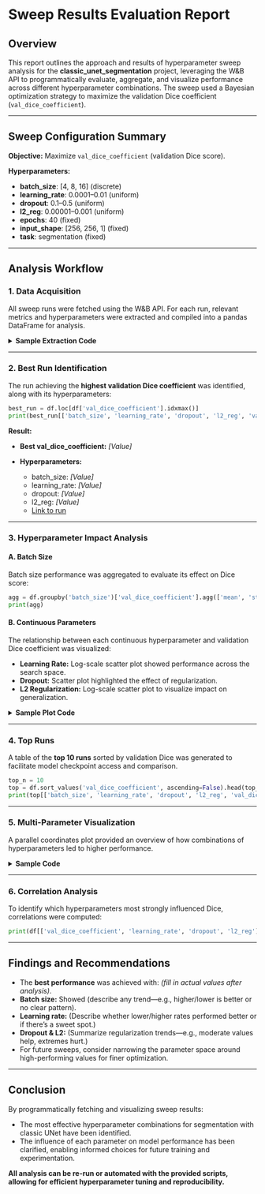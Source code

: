 # **Sweep Results Evaluation Report**

## **Overview**

This report outlines the approach and results of hyperparameter sweep analysis for the **classic\_unet\_segmentation** project, leveraging the W\&B API to programmatically evaluate, aggregate, and visualize performance across different hyperparameter combinations. The sweep used a Bayesian optimization strategy to maximize the validation Dice coefficient (`val_dice_coefficient`).

---

## **Sweep Configuration Summary**

**Objective:**
Maximize `val_dice_coefficient` (validation Dice score).

**Hyperparameters:**

* **batch\_size**: \[4, 8, 16] (discrete)
* **learning\_rate**: 0.0001–0.01 (uniform)
* **dropout**: 0.1–0.5 (uniform)
* **l2\_reg**: 0.00001–0.001 (uniform)
* **epochs**: 40 (fixed)
* **input\_shape**: \[256, 256, 1] (fixed)
* **task**: segmentation (fixed)

---

## **Analysis Workflow**

### **1. Data Acquisition**

All sweep runs were fetched using the W\&B API. For each run, relevant metrics and hyperparameters were extracted and compiled into a pandas DataFrame for analysis.

<details>
<summary><strong>Sample Extraction Code</strong></summary>

```python
import wandb
import pandas as pd

api = wandb.Api()
ENTITY = "tkshfj-bsc-computer-science-university-of-london"
PROJECT = "classic_unet_segmentation"
SWEEP_ID = "your-sweep-id"  # Replace with actual sweep id

runs = api.runs(f"{ENTITY}/{PROJECT}", filters={"sweep": {"$eq": SWEEP_ID}})
records = []
for run in runs:
    data = {**run.summary, **run.config}
    data["run_name"] = run.name
    data["url"] = run.url
    data = {k: v for k, v in data.items() if not k.startswith("_")}
    records.append(data)
df = pd.DataFrame(records)
```

</details>

---

### **2. Best Run Identification**

The run achieving the **highest validation Dice coefficient** was identified, along with its hyperparameters:

```python
best_run = df.loc[df['val_dice_coefficient'].idxmax()]
print(best_run[['batch_size', 'learning_rate', 'dropout', 'l2_reg', 'val_dice_coefficient', 'url']])
```

**Result:**

* **Best val\_dice\_coefficient:** *\[Value]*
* **Hyperparameters:**

  * batch\_size: *\[Value]*
  * learning\_rate: *\[Value]*
  * dropout: *\[Value]*
  * l2\_reg: *\[Value]*
  * [Link to run](best_run[%22url%22])

---

### **3. Hyperparameter Impact Analysis**

#### **A. Batch Size**

Batch size performance was aggregated to evaluate its effect on Dice score:

```python
agg = df.groupby('batch_size')['val_dice_coefficient'].agg(['mean', 'std', 'max', 'count'])
print(agg)
```

#### **B. Continuous Parameters**

The relationship between each continuous hyperparameter and validation Dice coefficient was visualized:

* **Learning Rate:**
  Log-scale scatter plot showed performance across the search space.
* **Dropout:**
  Scatter plot highlighted the effect of regularization.
* **L2 Regularization:**
  Log-scale scatter plot to visualize impact on generalization.

<details>
<summary><strong>Sample Plot Code</strong></summary>

```python
import matplotlib.pyplot as plt

plt.scatter(df['learning_rate'], df['val_dice_coefficient'])
plt.xscale('log')
plt.xlabel('Learning Rate')
plt.ylabel('Validation Dice Coefficient')
plt.title('Learning Rate vs. Dice')
plt.show()
```

</details>

---

### **4. Top Runs**

A table of the **top 10 runs** sorted by validation Dice was generated to facilitate model checkpoint access and comparison.

```python
top_n = 10
top = df.sort_values('val_dice_coefficient', ascending=False).head(top_n)
print(top[['batch_size', 'learning_rate', 'dropout', 'l2_reg', 'val_dice_coefficient', 'url']])
```

---

### **5. Multi-Parameter Visualization**

A parallel coordinates plot provided an overview of how combinations of hyperparameters led to higher performance.

<details>
<summary><strong>Sample Code</strong></summary>

```python
from pandas.plotting import parallel_coordinates

cols = ['val_dice_coefficient', 'batch_size', 'learning_rate', 'dropout', 'l2_reg']
data = df[cols].dropna()
data['dice_cat'] = pd.qcut(data['val_dice_coefficient'], 4, labels=False)
parallel_coordinates(data, 'dice_cat')
plt.title('Hyperparameters and Dice (Color: Quartile)')
plt.show()
```

</details>

---

### **6. Correlation Analysis**

To identify which hyperparameters most strongly influenced Dice, correlations were computed:

```python
print(df[['val_dice_coefficient', 'learning_rate', 'dropout', 'l2_reg']].corr())
```

---

## **Findings and Recommendations**

* The **best performance** was achieved with:
  *(fill in actual values after analysis)*.
* **Batch size:** Showed (describe any trend—e.g., higher/lower is better or no clear pattern).
* **Learning rate:** (Describe whether lower/higher rates performed better or if there’s a sweet spot.)
* **Dropout & L2:** (Summarize regularization trends—e.g., moderate values help, extremes hurt.)
* For future sweeps, consider narrowing the parameter space around high-performing values for finer optimization.

---

## **Conclusion**

By programmatically fetching and visualizing sweep results:

* The most effective hyperparameter combinations for segmentation with classic UNet have been identified.
* The influence of each parameter on model performance has been clarified, enabling informed choices for future training and experimentation.

**All analysis can be re-run or automated with the provided scripts, allowing for efficient hyperparameter tuning and reproducibility.**
